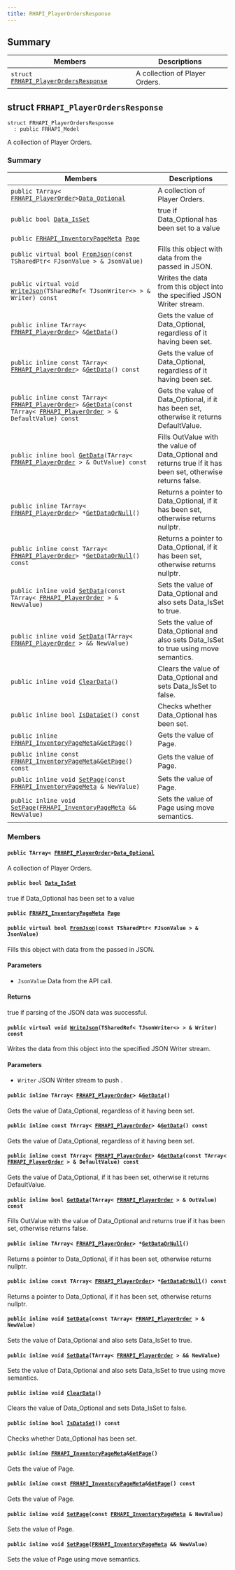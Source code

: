 ```yaml
---
title: RHAPI_PlayerOrdersResponse
---
```


## Summary

 Members                        | Descriptions                                
--------------------------------|---------------------------------------------
`struct `[`FRHAPI_PlayerOrdersResponse`](#structFRHAPI__PlayerOrdersResponse) | A collection of Player Orders.

## struct `FRHAPI_PlayerOrdersResponse` <a id="structFRHAPI__PlayerOrdersResponse"></a>

```
struct FRHAPI_PlayerOrdersResponse
  : public FRHAPI_Model
```

A collection of Player Orders.

### Summary

 Members                        | Descriptions                                
--------------------------------|---------------------------------------------
`public TArray< `[`FRHAPI_PlayerOrder`](RHAPI_PlayerOrder.md#structFRHAPI__PlayerOrder)` > `[`Data_Optional`](#structFRHAPI__PlayerOrdersResponse_1a9b5ab0f08df600c223c5be96df84401d) | A collection of Player Orders.
`public bool `[`Data_IsSet`](#structFRHAPI__PlayerOrdersResponse_1a53ee2928956e233c882bcc3352ae89ac) | true if Data_Optional has been set to a value
`public `[`FRHAPI_InventoryPageMeta`](RHAPI_InventoryPageMeta.md#structFRHAPI__InventoryPageMeta)` `[`Page`](#structFRHAPI__PlayerOrdersResponse_1a8a09919a81cb7fba37cf1166d9b60f2a) | 
`public virtual bool `[`FromJson`](#structFRHAPI__PlayerOrdersResponse_1a9dc4eaa4b221602b7da012d3c5be0b30)`(const TSharedPtr< FJsonValue > & JsonValue)` | Fills this object with data from the passed in JSON.
`public virtual void `[`WriteJson`](#structFRHAPI__PlayerOrdersResponse_1adb587156447ab4c9163ed9df3e4f7b22)`(TSharedRef< TJsonWriter<> > & Writer) const` | Writes the data from this object into the specified JSON Writer stream.
`public inline TArray< `[`FRHAPI_PlayerOrder`](RHAPI_PlayerOrder.md#structFRHAPI__PlayerOrder)` > & `[`GetData`](#structFRHAPI__PlayerOrdersResponse_1a022df809138801a378acb6b6dd14ac59)`()` | Gets the value of Data_Optional, regardless of it having been set.
`public inline const TArray< `[`FRHAPI_PlayerOrder`](RHAPI_PlayerOrder.md#structFRHAPI__PlayerOrder)` > & `[`GetData`](#structFRHAPI__PlayerOrdersResponse_1a638cf47a4407106c9a8b59f233eb2535)`() const` | Gets the value of Data_Optional, regardless of it having been set.
`public inline const TArray< `[`FRHAPI_PlayerOrder`](RHAPI_PlayerOrder.md#structFRHAPI__PlayerOrder)` > & `[`GetData`](#structFRHAPI__PlayerOrdersResponse_1a08a1013e01f278290678e20f7b35477e)`(const TArray< `[`FRHAPI_PlayerOrder`](RHAPI_PlayerOrder.md#structFRHAPI__PlayerOrder)` > & DefaultValue) const` | Gets the value of Data_Optional, if it has been set, otherwise it returns DefaultValue.
`public inline bool `[`GetData`](#structFRHAPI__PlayerOrdersResponse_1a90d4b437c35f15baf0d835b7cd43c4d5)`(TArray< `[`FRHAPI_PlayerOrder`](RHAPI_PlayerOrder.md#structFRHAPI__PlayerOrder)` > & OutValue) const` | Fills OutValue with the value of Data_Optional and returns true if it has been set, otherwise returns false.
`public inline TArray< `[`FRHAPI_PlayerOrder`](RHAPI_PlayerOrder.md#structFRHAPI__PlayerOrder)` > * `[`GetDataOrNull`](#structFRHAPI__PlayerOrdersResponse_1a5dfa1a0ba33fcd9ac89c275ba37dd441)`()` | Returns a pointer to Data_Optional, if it has been set, otherwise returns nullptr.
`public inline const TArray< `[`FRHAPI_PlayerOrder`](RHAPI_PlayerOrder.md#structFRHAPI__PlayerOrder)` > * `[`GetDataOrNull`](#structFRHAPI__PlayerOrdersResponse_1ab651aa0892ccd49e7dc2983da305a21c)`() const` | Returns a pointer to Data_Optional, if it has been set, otherwise returns nullptr.
`public inline void `[`SetData`](#structFRHAPI__PlayerOrdersResponse_1a66a42d4a23c5cbde2299206558d33734)`(const TArray< `[`FRHAPI_PlayerOrder`](RHAPI_PlayerOrder.md#structFRHAPI__PlayerOrder)` > & NewValue)` | Sets the value of Data_Optional and also sets Data_IsSet to true.
`public inline void `[`SetData`](#structFRHAPI__PlayerOrdersResponse_1a7302733f38c311b598919dc70c332312)`(TArray< `[`FRHAPI_PlayerOrder`](RHAPI_PlayerOrder.md#structFRHAPI__PlayerOrder)` > && NewValue)` | Sets the value of Data_Optional and also sets Data_IsSet to true using move semantics.
`public inline void `[`ClearData`](#structFRHAPI__PlayerOrdersResponse_1ad6f65b52067db43d4ee56fcd0c3154be)`()` | Clears the value of Data_Optional and sets Data_IsSet to false.
`public inline bool `[`IsDataSet`](#structFRHAPI__PlayerOrdersResponse_1a665002cd15adbca0a0d8c74237a534ff)`() const` | Checks whether Data_Optional has been set.
`public inline `[`FRHAPI_InventoryPageMeta`](RHAPI_InventoryPageMeta.md#structFRHAPI__InventoryPageMeta)` & `[`GetPage`](#structFRHAPI__PlayerOrdersResponse_1ae29bec02139ee174a2272fe2e568bf14)`()` | Gets the value of Page.
`public inline const `[`FRHAPI_InventoryPageMeta`](RHAPI_InventoryPageMeta.md#structFRHAPI__InventoryPageMeta)` & `[`GetPage`](#structFRHAPI__PlayerOrdersResponse_1ad9bd7563d1b71b519ca3e4213091809f)`() const` | Gets the value of Page.
`public inline void `[`SetPage`](#structFRHAPI__PlayerOrdersResponse_1a7598e89fce3d10feee19c32f810f23d3)`(const `[`FRHAPI_InventoryPageMeta`](RHAPI_InventoryPageMeta.md#structFRHAPI__InventoryPageMeta)` & NewValue)` | Sets the value of Page.
`public inline void `[`SetPage`](#structFRHAPI__PlayerOrdersResponse_1ab7cac2374c84e2a7249e48a498831201)`(`[`FRHAPI_InventoryPageMeta`](RHAPI_InventoryPageMeta.md#structFRHAPI__InventoryPageMeta)` && NewValue)` | Sets the value of Page using move semantics.

### Members

#### `public TArray< `[`FRHAPI_PlayerOrder`](RHAPI_PlayerOrder.md#structFRHAPI__PlayerOrder)` > `[`Data_Optional`](#structFRHAPI__PlayerOrdersResponse_1a9b5ab0f08df600c223c5be96df84401d) <a id="structFRHAPI__PlayerOrdersResponse_1a9b5ab0f08df600c223c5be96df84401d"></a>

A collection of Player Orders.

#### `public bool `[`Data_IsSet`](#structFRHAPI__PlayerOrdersResponse_1a53ee2928956e233c882bcc3352ae89ac) <a id="structFRHAPI__PlayerOrdersResponse_1a53ee2928956e233c882bcc3352ae89ac"></a>

true if Data_Optional has been set to a value

#### `public `[`FRHAPI_InventoryPageMeta`](RHAPI_InventoryPageMeta.md#structFRHAPI__InventoryPageMeta)` `[`Page`](#structFRHAPI__PlayerOrdersResponse_1a8a09919a81cb7fba37cf1166d9b60f2a) <a id="structFRHAPI__PlayerOrdersResponse_1a8a09919a81cb7fba37cf1166d9b60f2a"></a>

#### `public virtual bool `[`FromJson`](#structFRHAPI__PlayerOrdersResponse_1a9dc4eaa4b221602b7da012d3c5be0b30)`(const TSharedPtr< FJsonValue > & JsonValue)` <a id="structFRHAPI__PlayerOrdersResponse_1a9dc4eaa4b221602b7da012d3c5be0b30"></a>

Fills this object with data from the passed in JSON.

#### Parameters
* `JsonValue` Data from the API call.

#### Returns
true if parsing of the JSON data was successful.

#### `public virtual void `[`WriteJson`](#structFRHAPI__PlayerOrdersResponse_1adb587156447ab4c9163ed9df3e4f7b22)`(TSharedRef< TJsonWriter<> > & Writer) const` <a id="structFRHAPI__PlayerOrdersResponse_1adb587156447ab4c9163ed9df3e4f7b22"></a>

Writes the data from this object into the specified JSON Writer stream.

#### Parameters
* `Writer` JSON Writer stream to push .

#### `public inline TArray< `[`FRHAPI_PlayerOrder`](RHAPI_PlayerOrder.md#structFRHAPI__PlayerOrder)` > & `[`GetData`](#structFRHAPI__PlayerOrdersResponse_1a022df809138801a378acb6b6dd14ac59)`()` <a id="structFRHAPI__PlayerOrdersResponse_1a022df809138801a378acb6b6dd14ac59"></a>

Gets the value of Data_Optional, regardless of it having been set.

#### `public inline const TArray< `[`FRHAPI_PlayerOrder`](RHAPI_PlayerOrder.md#structFRHAPI__PlayerOrder)` > & `[`GetData`](#structFRHAPI__PlayerOrdersResponse_1a638cf47a4407106c9a8b59f233eb2535)`() const` <a id="structFRHAPI__PlayerOrdersResponse_1a638cf47a4407106c9a8b59f233eb2535"></a>

Gets the value of Data_Optional, regardless of it having been set.

#### `public inline const TArray< `[`FRHAPI_PlayerOrder`](RHAPI_PlayerOrder.md#structFRHAPI__PlayerOrder)` > & `[`GetData`](#structFRHAPI__PlayerOrdersResponse_1a08a1013e01f278290678e20f7b35477e)`(const TArray< `[`FRHAPI_PlayerOrder`](RHAPI_PlayerOrder.md#structFRHAPI__PlayerOrder)` > & DefaultValue) const` <a id="structFRHAPI__PlayerOrdersResponse_1a08a1013e01f278290678e20f7b35477e"></a>

Gets the value of Data_Optional, if it has been set, otherwise it returns DefaultValue.

#### `public inline bool `[`GetData`](#structFRHAPI__PlayerOrdersResponse_1a90d4b437c35f15baf0d835b7cd43c4d5)`(TArray< `[`FRHAPI_PlayerOrder`](RHAPI_PlayerOrder.md#structFRHAPI__PlayerOrder)` > & OutValue) const` <a id="structFRHAPI__PlayerOrdersResponse_1a90d4b437c35f15baf0d835b7cd43c4d5"></a>

Fills OutValue with the value of Data_Optional and returns true if it has been set, otherwise returns false.

#### `public inline TArray< `[`FRHAPI_PlayerOrder`](RHAPI_PlayerOrder.md#structFRHAPI__PlayerOrder)` > * `[`GetDataOrNull`](#structFRHAPI__PlayerOrdersResponse_1a5dfa1a0ba33fcd9ac89c275ba37dd441)`()` <a id="structFRHAPI__PlayerOrdersResponse_1a5dfa1a0ba33fcd9ac89c275ba37dd441"></a>

Returns a pointer to Data_Optional, if it has been set, otherwise returns nullptr.

#### `public inline const TArray< `[`FRHAPI_PlayerOrder`](RHAPI_PlayerOrder.md#structFRHAPI__PlayerOrder)` > * `[`GetDataOrNull`](#structFRHAPI__PlayerOrdersResponse_1ab651aa0892ccd49e7dc2983da305a21c)`() const` <a id="structFRHAPI__PlayerOrdersResponse_1ab651aa0892ccd49e7dc2983da305a21c"></a>

Returns a pointer to Data_Optional, if it has been set, otherwise returns nullptr.

#### `public inline void `[`SetData`](#structFRHAPI__PlayerOrdersResponse_1a66a42d4a23c5cbde2299206558d33734)`(const TArray< `[`FRHAPI_PlayerOrder`](RHAPI_PlayerOrder.md#structFRHAPI__PlayerOrder)` > & NewValue)` <a id="structFRHAPI__PlayerOrdersResponse_1a66a42d4a23c5cbde2299206558d33734"></a>

Sets the value of Data_Optional and also sets Data_IsSet to true.

#### `public inline void `[`SetData`](#structFRHAPI__PlayerOrdersResponse_1a7302733f38c311b598919dc70c332312)`(TArray< `[`FRHAPI_PlayerOrder`](RHAPI_PlayerOrder.md#structFRHAPI__PlayerOrder)` > && NewValue)` <a id="structFRHAPI__PlayerOrdersResponse_1a7302733f38c311b598919dc70c332312"></a>

Sets the value of Data_Optional and also sets Data_IsSet to true using move semantics.

#### `public inline void `[`ClearData`](#structFRHAPI__PlayerOrdersResponse_1ad6f65b52067db43d4ee56fcd0c3154be)`()` <a id="structFRHAPI__PlayerOrdersResponse_1ad6f65b52067db43d4ee56fcd0c3154be"></a>

Clears the value of Data_Optional and sets Data_IsSet to false.

#### `public inline bool `[`IsDataSet`](#structFRHAPI__PlayerOrdersResponse_1a665002cd15adbca0a0d8c74237a534ff)`() const` <a id="structFRHAPI__PlayerOrdersResponse_1a665002cd15adbca0a0d8c74237a534ff"></a>

Checks whether Data_Optional has been set.

#### `public inline `[`FRHAPI_InventoryPageMeta`](RHAPI_InventoryPageMeta.md#structFRHAPI__InventoryPageMeta)` & `[`GetPage`](#structFRHAPI__PlayerOrdersResponse_1ae29bec02139ee174a2272fe2e568bf14)`()` <a id="structFRHAPI__PlayerOrdersResponse_1ae29bec02139ee174a2272fe2e568bf14"></a>

Gets the value of Page.

#### `public inline const `[`FRHAPI_InventoryPageMeta`](RHAPI_InventoryPageMeta.md#structFRHAPI__InventoryPageMeta)` & `[`GetPage`](#structFRHAPI__PlayerOrdersResponse_1ad9bd7563d1b71b519ca3e4213091809f)`() const` <a id="structFRHAPI__PlayerOrdersResponse_1ad9bd7563d1b71b519ca3e4213091809f"></a>

Gets the value of Page.

#### `public inline void `[`SetPage`](#structFRHAPI__PlayerOrdersResponse_1a7598e89fce3d10feee19c32f810f23d3)`(const `[`FRHAPI_InventoryPageMeta`](RHAPI_InventoryPageMeta.md#structFRHAPI__InventoryPageMeta)` & NewValue)` <a id="structFRHAPI__PlayerOrdersResponse_1a7598e89fce3d10feee19c32f810f23d3"></a>

Sets the value of Page.

#### `public inline void `[`SetPage`](#structFRHAPI__PlayerOrdersResponse_1ab7cac2374c84e2a7249e48a498831201)`(`[`FRHAPI_InventoryPageMeta`](RHAPI_InventoryPageMeta.md#structFRHAPI__InventoryPageMeta)` && NewValue)` <a id="structFRHAPI__PlayerOrdersResponse_1ab7cac2374c84e2a7249e48a498831201"></a>

Sets the value of Page using move semantics.

